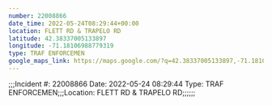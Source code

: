 ```yaml
---
number: 22008866
date_time: 2022-05-24T08:29:44+00:00
location: FLETT RD & TRAPELO RD
latitude: 42.38337005133897
longitude: -71.18106988779319
type: TRAF ENFORCEMEN
google_maps_link: https://maps.google.com/?q=42.38337005133897,-71.18106988779319
---
```


;;;Incident #: 22008866  Date: 2022-05-24 08:29:44   Type: TRAF ENFORCEMEN;;;Location: FLETT RD & TRAPELO RD;;;;;;
